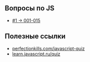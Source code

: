 ## Вопросы по JS
- [#1 &rarr; 001-015](./001-015-js-questions.md)

## Полезные ссылки 
- [perfectionkills.com/javascript-quiz](http://perfectionkills.com/javascript-quiz/)
- [learn.javascript.ru/quiz](https://learn.javascript.ru/quiz)
